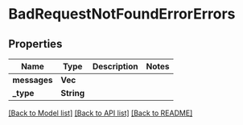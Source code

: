 # BadRequestNotFoundErrorErrors

## Properties

Name | Type | Description | Notes
------------ | ------------- | ------------- | -------------
**messages** | **Vec<String>** |  | 
**_type** | **String** |  | 

[[Back to Model list]](../README.md#documentation-for-models) [[Back to API list]](../README.md#documentation-for-api-endpoints) [[Back to README]](../README.md)


